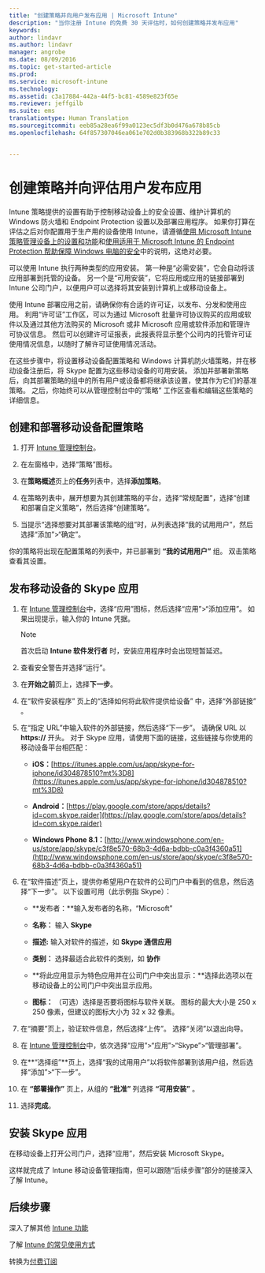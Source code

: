 ```yaml
---
title: "创建策略并向用户发布应用 | Microsoft Intune"
description: "当你注册 Intune 的免费 30 天评估时，如何创建策略并发布应用"
keywords: 
author: lindavr
ms.author: lindavr
manager: angrobe
ms.date: 08/09/2016
ms.topic: get-started-article
ms.prod: 
ms.service: microsoft-intune
ms.technology: 
ms.assetid: c3a17884-442a-44f5-bc81-4589e823f65e
ms.reviewer: jeffgilb
ms.suite: ems
translationtype: Human Translation
ms.sourcegitcommit: eeb85a28ea6f99a0123ec5df3b0d476a678b85cb
ms.openlocfilehash: 64f857307046ea061e702d0b383968b322b89c33


---
```



# <a name="create-policies-and-publish-an-app-to-evaluation-users"></a>创建策略并向评估用户发布应用
Intune 策略提供的设置有助于控制移动设备上的安全设置、维护计算机的 Windows 防火墙和 Endpoint Protection 设置以及部署应用程序。 如果你打算在评估之后对你配置用于生产用的设备使用 Intune，请遵循[使用 Microsoft Intune 策略管理设备上的设置和功能](/intune/deploy-use/manage-settings-and-features-on-your-devices-with-microsoft-intune-policies)和[使用适用于 Microsoft Intune 的 Endpoint Protection 帮助保障 Windows 电脑的安全](/intune/deploy-use/help-secure-windows-pcs-with-endpoint-protection-for-microsoft-intune)中的说明，这绝对必要。

可以使用 Intune 执行两种类型的应用安装。 第一种是“必需安装”，它会自动将该应用部署到托管的设备。 另一个是“可用安装”，它将应用或应用的链接部署到 Intune 公司门户，以便用户可以选择将其安装到计算机上或移动设备上。

使用 Intune 部署应用之前，请确保你有合适的许可证，以发布、分发和使用应用。 利用“许可证”工作区，可以为通过 Microsoft 批量许可协议购买的应用或软件以及通过其他方法购买的 Microsoft 或非 Microsoft 应用或软件添加和管理许可协议信息。 然后可以创建许可证报表，此报表将显示整个公司内的托管许可证使用情况信息，以随时了解许可证使用情况活动。

在这些步骤中，将设置移动设备配置策略和 Windows 计算机防火墙策略，并在移动设备注册后，将 Skype 配置为这些移动设备的可用安装。 添加并部署新策略后，向其部署策略的组中的所有用户或设备都将继承该设置，使其作为它们的基准策略。 之后，你始终可以从管理控制台中的“策略”  工作区查看和编辑这些策略的详细信息。

## <a name="create-and-deploy-a-mobile-device-configuration-policy"></a>创建和部署移动设备配置策略

1.  打开 [Intune 管理控制台](https://manage.microsoft.com/)。

2.  在左窗格中，选择“策略”图标。

3.  在**策略概述**页上的**任务**列表中，选择**添加策略**。

4.  在策略列表中，展开想要为其创建策略的平台，选择“常规配置”，选择“创建和部署自定义策略”，然后选择“创建策略”。

5.  当提示“选择想要对其部署该策略的组”时，从列表选择“我的试用用户”，然后选择“添加”&gt;“确定”。

你的策略将出现在配置策略的列表中，并已部署到 **“我的试用用户”** 组。 双击策略查看其设置。

## <a name="publish-the-skype-app-for-mobile-devices"></a>发布移动设备的 Skype 应用

1.  在 [Intune 管理控制台](https://manage.microsoft.com/)中，选择“应用”图标，然后选择“应用”&gt;“添加应用”。 如果出现提示，输入你的 Intune 凭据。

    > [!NOTE]
    > 首次启动 **Intune 软件发行者** 时，安装应用程序时会出现短暂延迟。

2.  查看安全警告并选择“运行”。

3.  在**开始之前**页上，选择**下一步**。

4.  在“软件安装程序”  页上的“选择如何将此软件提供给设备” 中，选择“外部链接” 。

5.  在“指定 URL”中输入软件的外部链接，然后选择“下一步”。 请确保 URL 以 **https://** 开头。 对于 Skype 应用，请使用下面的链接，这些链接与你使用的移动设备平台相匹配：

    -   **iOS：**[https://itunes.apple.com/us/app/skype-for-iphone/id304878510?mt%3D8](https://itunes.apple.com/us/app/skype-for-iphone/id304878510?mt%3D8)

    -   **Android：**[https://play.google.com/store/apps/details?id=com.skype.raider](https://play.google.com/store/apps/details?id=com.skype.raider)

    -   **Windows Phone 8.1：**[http://www.windowsphone.com/en-us/store/app/skype/c3f8e570-68b3-4d6a-bdbb-c0a3f4360a51](http://www.windowsphone.com/en-us/store/app/skype/c3f8e570-68b3-4d6a-bdbb-c0a3f4360a51)

6.  在“软件描述”页上，提供你希望用户在软件的公司门户中看到的信息，然后选择“下一步”。 以下设置可用（此示例指 Skype）：

    -   **发布者：**输入发布者的名称，“Microsoft”

    -   **名称：** 输入 **Skype**

    -   **描述:** 输入对软件的描述，如 **Skype 通信应用**

    -   **类别：** 选择最适合此软件的类别，如 **协作**

    -   **将此应用显示为特色应用并在公司门户中突出显示：**选择此选项以在移动设备上的公司门户中突出显示应用。

    -   **图标：**  （可选）选择是否要将图标与软件关联。 图标的最大大小是 250 x 250 像素，但建议的图标大小为 32 x 32 像素。

7.  在“摘要”页上，验证软件信息，然后选择“上传”。 选择“关闭”以退出向导。

8.  在 [Intune 管理控制台](https://manage.microsoft.com/)中，依次选择“应用”&gt;“应用”&gt;“Skype”&gt;“管理部署”。

9. 在**“选择组”**页上，选择“我的试用用户”以将软件部署到该用户组，然后选择“添加”&gt;“下一步”。

10. 在 **“部署操作”** 页上，从组的 **“批准”** 列选择 **“可用安装”** 。

11. 选择**完成**。

## <a name="install-the-skype-app"></a>安装 Skype 应用
在移动设备上打开公司门户，选择“应用”，然后安装 Microsoft Skype。

这样就完成了 Intune 移动设备管理指南，但可以跟随“后续步骤”部分的链接深入了解 Intune。
## <a name="next-steps"></a>后续步骤
深入了解其他 [Intune 功能](get-started-with-a-30-day-trial-of-microsoft-intune-step-6.md)

了解 [Intune 的常见使用方式](common-ways-to-use-intune.md)

转换为[付费订阅](get-started-with-a-30-day-trial-of-microsoft-intune-step-7.md)



<!--HONumber=Nov16_HO5-->


